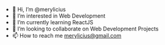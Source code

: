 - 👋 Hi, I’m @merylicius
- 👀 I’m interested in Web Development
- 🌱 I’m currently learning ReactJS
- 💞️ I’m looking to collaborate on Web Development Projects
- 📫 How to reach me merylicius@gmail.com

<!---
merylicius/merylicius is a ✨ special ✨ repository because its `README.md` (this file) appears on your GitHub profile.
You can click the Preview link to take a look at your changes.
--->
